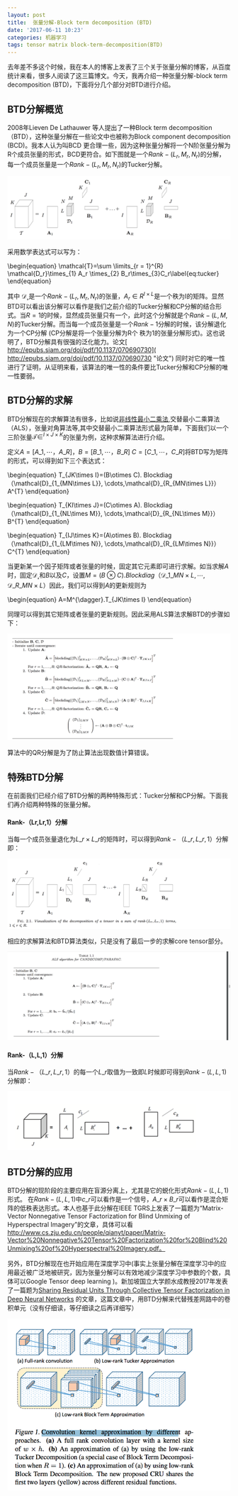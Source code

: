 ```yaml
---
layout: post
title:  张量分解-Block term decomposition (BTD)
date: '2017-06-11 10:23'
categories: 机器学习
tags: tensor matrix block-term-decomposition(BTD)
---
```


去年差不多这个时候，我在本人的博客上发表了三个关于张量分解的博客，从百度统计来看，很多人阅读了这三篇博文。今天，我再介绍一种张量分解-block term decomposition (BTD)，下面将分几个部分对BTD进行介绍。

## BTD分解概览

2008年Lieven De Lathauwer 等人提出了一种Block term decomposition（BTD），这种张量分解在一些论文中也被称为Block component decomposition (BCD)。我本人认为叫BCD 更合理一些，因为这种张量分解将一个N阶张量分解为R个成员张量的形式，BCD更符合。如下图就是一个$Rank-(L_r, M_r, N_r)$的分解，每一个成员张量是一个$Rank-(L_r, M_r, N_r)$的Tucker分解。

<img src="/assets/img/201706/BTD.png" class="myimage" alt="Block term decompositon(BTD)" />

采用数学表达式可以写为：

\begin{equation}
\mathcal{T}=\sum \limits\_{r = 1}^{R} \mathcal{D_r}\times\_{1} A_r \times_{2} B_r\times\_{3}C_r\label{eq:tucker}
\end{equation}

其中 $\mathcal{D_r}$是一个$Rank-(L_r, M_r, N_r)$的张量，$A_r\in R^{I\times L}$是一个秩为I的矩阵。显然BTD可以看出该分解可以看作是我们之前介绍的Tucker分解和CP分解的结合形式。当$R=1$的时候，显然成员张量只有一个，此时这个分解就是个$Rank-(L, M,  N)$的Tucker分解。而当每一个成员张量是一个$Rank -1$分解的时候，该分解退化为一个CP分解 (CP分解是将一个张量分解为R个 秩为1的张量分解形式)。这也说明了，BTD分解具有很强的泛化能力。论文[ http://epubs.siam.org/doi/pdf/10.1137/070690730]( http://epubs.siam.org/doi/pdf/10.1137/070690730 "论文") 同时对它的唯一性进行了证明，从证明来看，该算法的唯一性的条件要比Tucker分解和CP分解的唯一性要弱。



## BTD分解的求解

BTD分解现在的求解算法有很多，比如说[非线性最小二乘法](http://epubs.siam.org/doi/abs/10.1137/110832124),交替最小二乘算法（ALS），张量对角算法等,其中交替最小二乘算法形式最为简单，下面我们以一个三阶张量$\mathcal{T} \in ^{I\times J \times K}$的张量为例，这种求解算法进行介绍。

定义$A=[A\_1,\cdots，A\_R]$，$B=[B\_1,\cdots，B\_R]$ $C=[C\_1,\cdots，C\_R]$将BTD写为矩阵的形式，可以得到如下三个表达式：

\begin{equation}
T\_{JK\times I}=(B\otimes C). Blockdiag（\mathcal{D}\_{1\_{MN\times L}}, \cdots,\mathcal{D}\_{R\_{MN\times L}}）A^{T}
\end{equation}

\begin{equation}
T\_{KI\times J}=(C\otimes A). Blockdiag（\mathcal{D}\_{1\_{NL\times M}}, \cdots,\mathcal{D}\_{R_{NL\times M}}）B^{T}
\end{equation}

\begin{equation}
T\_{IJ\times K}=(A\otimes B). Blockdiag（\mathcal{D}\_{1\_{LM\times N}}, \cdots,\mathcal{D}\_{R\_{LM\times N}}）C^{T}
\end{equation}



当更新某一个因子矩阵或者张量的时候，固定其它元素即可进行求解。如当求解$A$时，固定$\mathcal{D_r}$和$B$以及$C$，设置$M=(B\otimes C). Blockdiag（\mathcal{D}\_{1\_{MN\times L}}, \cdots,\mathcal{D}\_{R\_{MN\times L}}）$因此，我们可以得到$A$的更新规则为

\begin{equation}
A=M^{\dagger}.T\_{JK\times I}
\end{equation}

同理可以得到其它矩阵或者张量的更新规则。因此采用ALS算法求解BTD的步骤如下：

<img src="/assets/img/201706/BTDalgorithm.png" class="myimage" alt="BTD求解" />

算法中的QR分解是为了防止算法出现数值计算错误。

## 特殊BTD分解

在前面我们已经介绍了BTD分解的两种特殊形式：Tucker分解和CP分解。下面我们再介绍两种特殊的张量分解。



#### Rank-（Lr,Lr,1）分解

当每一个成员张量退化为$L\_r\times L\_r$的矩阵时，可以得到$Rank-（L\_r,L\_r,1）$分解即：

<img src="/assets/img/201706/BTDRankLL1.png" class="myimage" alt="Rank L L 1分解" />

相应的求解算法和BTD算法类似，只是没有了最后一步的求解core tensor部分。

<img src="/assets/img/201706/BTDRankLL1algorithm.png" class="myimage" alt="Rank L L 1分解" />



#### Rank-（L,L,1）分解

当$Rank-（L\_r,L\_r,1）$的每一个$L\_r$取值为一致即$L$时候即可得到$Rank-(L,L,1)$分解即：

<img src="/assets/img/201706/mvntf.png" class="myimage" alt="Rank L L 1分解" />





## BTD分解的应用

BTD分解的现阶段的主要应用在盲源分离上，尤其是它的蜕化形式$Rank-(L,L,1)$形式。 在$Rank-(L,L,1)$中$c\_r$可以看作是一个信号，$A\_r\times B\_r$可以看作是混合矩阵的低秩表达形式。本人也基于此分解在IEEE TGRS上发表了一篇题为“Matrix-Vector Nonnegative Tensor Factorization for Blind Unmixing of Hyperspectral Imagery”的文章，具体可以看 http://www.cs.zju.edu.cn/people/qianyt/paper/Matrix-Vector%20Nonnegative%20Tensor%20Factorization%20for%20Blind%20Unmixing%20of%20Hyperspectral%20Imagery.pdf。

另外，BTD分解现在也开始应用在深度学习中(事实上张量分解在深度学习中的应用最近被广泛地被研究，因为张量分解可以有效地减少深度学习中参数的个数，具体可以Google Tensor deep learning )。新加坡国立大学颜水成教授2017年发表了一篇题为[Sharing Residual Units Through Collective Tensor Factorization in Deep Neural Networks](https://arxiv.org/abs/1703.02180)  的文章，这篇文章中，用BTD分解来代替残差网路中的卷积单元（没有仔细读，等仔细读之后再详细写）

<img src="/assets/img/201706/BTDdeep.png" class="myimage" alt="Rank L L 1分解" />









